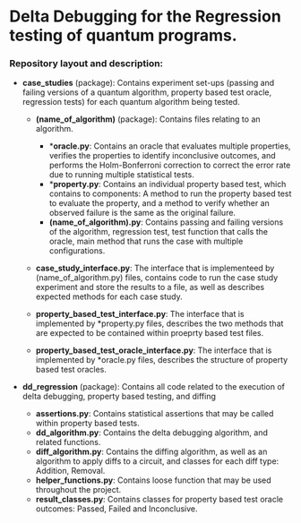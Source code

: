 # Delta Debugging for the Regression testing of quantum programs.

### Repository layout and description:

- **case_studies** (package): Contains experiment set-ups (passing and failing versions of a quantum algorithm, property based test oracle, regression tests) for each quantum algorithm being tested.
    - **(name_of_algorithm)** (package): Contains files relating to an algorithm.
        - ***oracle.py**: Contains an oracle that evaluates multiple properties, verifies the properties to identify inconclusive outcomes, and performs the Holm-Bonferroni correction to correct the error rate due to running multiple statistical tests.
        - ***property.py**: Contains an individual property based test, which contains to components: A method to run the property based test to evaluate the property, and a method to verify whether an observed failure is the same as the original failure.
        - **(name_of_algorithm).py**: Contains passing and failing versions of the algorithm, regression test, test function that calls the oracle, main method that runs the case with multiple configurations.
        
    - **case_study_interface.py**: The interface that is implementeed by (name_of_algorithm.py) files, contains code to run the case study experiment and store the results to a file, as well as describes expected methods for each case study.
    - **property_based_test_interface.py**: The interface that is implemented by *property.py files, describes the two methods that are expected to be contained within proeprty based test files.
    - **property_based_test_oracle_interface.py**: The interface that is implemented by *oracle.py files, describes the structure of property based test oracles.
    
- **dd_regression** (package): Contains all code related to the execution of delta debugging, property based testing, and diffing
    - **assertions.py**: Contains statistical assertions that may be called within property based tests.
    - **dd_algorithm.py**: Contains the delta debugging algorithm, and related functions.
    - **diff_algorithm.py**: Contains the diffing algorithm, as well as an algorithm to apply diffs to a circuit, and classes for each diff type: Addition, Removal.
    - **helper_functions.py**: Contains loose function that may be used throughout the project.
    - **result_classes.py**: Contains classes for property based test oracle outcomes: Passed, Failed and Inconclusive. 